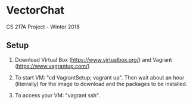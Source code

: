 # VectorChat

CS 217A Project - Winter 2018

## Setup

1. Download Virtual Box (https://www.virtualbox.org/) and Vagrant (https://www.vagrantup.com/)

2. To start VM: "cd VagrantSetup; vagrant up". Then wait about an hour (literrally) for the image to download and the packages to be installed.

3. To access your VM: "vagrant ssh".

